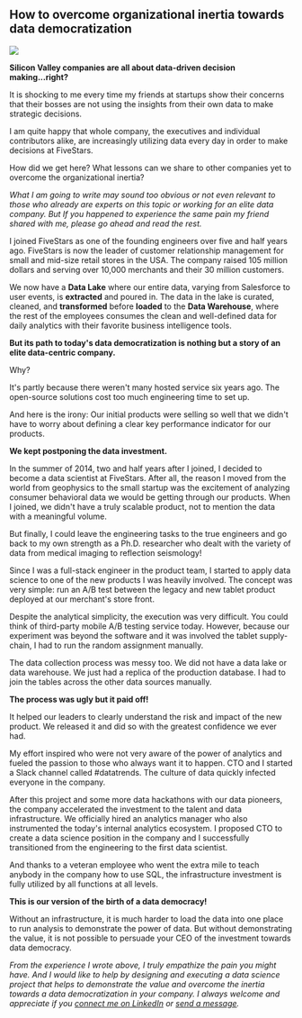 ## How to overcome organizational inertia towards data democratization

![](https://raw.githubusercontent.com/daigotanaka/essays/master/images/iStock-518597818.jpg)

**Silicon Valley companies are all about data-driven decision making...right?**

It is shocking to me every time my friends at startups show their concerns that
their bosses are not using the insights from their own data to make strategic
decisions.

I am quite happy that whole company, the executives and individual contributors
alike, are increasingly utilizing data every day in order to make decisions at
FiveStars.

How did we get here? What lessons can we share to other companies yet to
overcome the organizational inertia?

*What I am going to write may sound too obvious or not even relevant to those
who already are experts on this topic or working for an elite data company. But
If you happened to experience the same pain my friend shared with me, please
go ahead and read the rest.*

I joined FiveStars as one of the founding engineers over five and half years
ago. FiveStars is now the leader of customer relationship management for small
and mid-size retail stores in the USA. The company raised 105 million dollars
and serving over 10,000 merchants and their 30 million customers.

We now have a **Data Lake** where our entire data, varying from Salesforce to
user events, is **extracted** and poured in. The data in the lake is curated,
cleaned, and **transformed** before **loaded** to the **Data Warehouse**, where
the rest of the employees consumes the clean and well-defined data for daily
analytics with their favorite business intelligence tools.

**But its path to today's data democratization is nothing but a story of an elite
data-centric company.**

Why?

It's partly because there weren't many hosted service six years ago. The
open-source solutions cost too much engineering time to set up.

And here is the irony: Our initial products were selling so well that we
didn't have to worry about defining a clear key performance indicator for our
products.

**We kept postponing the data investment.**

In the summer of 2014, two and half years after I joined, I decided to become a
data scientist at FiveStars. After all, the reason I moved from the world from
geophysics to the small startup was the excitement of analyzing consumer
behavioral data we would be getting through our products. When I joined, we
didn't have a truly scalable product, not to mention the data with a meaningful
volume.

But finally, I could leave the engineering tasks to the true engineers and
go back to my own strength as a Ph.D. researcher who dealt with the variety
of data from medical imaging to reflection seismology!

Since I was a full-stack engineer in the product team, I started to apply
data science to one of the new products I was heavily involved. The concept
was very simple: run an A/B test between the legacy and new tablet product
deployed at our merchant's store front.

Despite the analytical simplicity, the execution was very difficult. You could
think of third-party mobile A/B testing service today. However, because
our experiment was beyond the software and it was involved the tablet
supply-chain, I had to run the random assignment manually.

The data collection process was messy too. We did not have a data lake or data
warehouse. We just had a replica of the production database. I had to join
the tables across the other data sources manually.

**The process was ugly but it paid off!**

It helped our leaders to clearly understand the risk and impact of the new
product. We released it and did so with the greatest confidence we ever had.

My effort inspired who were not very aware of the power of analytics and fueled
the passion to those who always want it to happen. CTO and I started a Slack
channel called #datatrends. The culture of data quickly infected everyone in
the company.

After this project and some more data hackathons with our data pioneers, the
company accelerated the investment to the talent and data infrastructure.
We officially hired an analytics manager who also instrumented the today's
internal analytics ecosystem. I proposed CTO to create a data science position
in the company and I successfully transitioned from the engineering to the
first data scientist.

And thanks to a veteran employee who went the extra mile to teach anybody in
the company how to use SQL, the infrastructure investment is fully utilized
by all functions at all levels.

**This is our version of the birth of a data democracy!**

Without an infrastructure, it is much harder to load the data into one place to
run analysis to demonstrate the power of data. But without demonstrating the
value, it is not possible to persuade your CEO of the investment towards
data democracy.

*From the experience I wrote above, I truly empathize the pain you might have.
And I would like to help by designing and executing a data science project that
helps to demonstrate the value and overcome the inertia towards a data
democratization in your company. I always welcome and appreciate if you
[connect me on LinkedIn](https://linkedin.com/in/daigotanaka) or
[send a message](mailto:daigo@anelen.co).*
